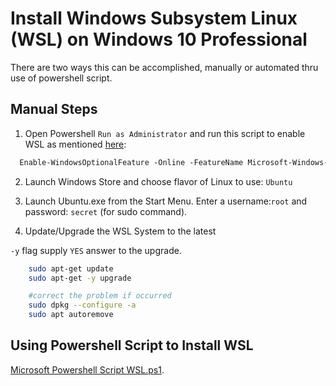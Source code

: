 # Install Windows Subsystem Linux (WSL) on Windows 10 Professional

There are two ways this can be accomplished, manually or automated thru use of powershell script.

## Manual Steps

1. Open Powershell `Run as Administrator` and run this script to enable WSL as mentioned [here](https://aka.ms/wslinstall):

```ps
  Enable-WindowsOptionalFeature -Online -FeatureName Microsoft-Windows-Subsystem-Linux
```

2. Launch Windows Store and choose flavor of Linux to use: `Ubuntu`

3. Launch Ubuntu.exe from the Start Menu. Enter a username:`root` and password: `secret` (for sudo command).

4. Update/Upgrade the WSL System to the latest

`-y` flag supply `YES` answer to the upgrade.

```bash
    sudo apt-get update
    sudo apt-get -y upgrade

    #correct the problem if occurred
    sudo dpkg --configure -a
    sudo apt autoremove
```

## Using Powershell Script to Install WSL

[Microsoft Powershell Script WSL.ps1](https://github.com/Microsoft/windows-dev-box-setup-scripts/blob/master/scripts/WSL.ps1).

